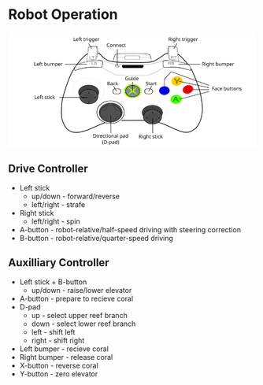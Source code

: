 # Robot Operation
<img src="360_controller.png" width="660px"/>

## Drive Controller
* Left stick
  * up/down - forward/reverse
  * left/right - strafe
* Right stick
  * left/right - spin
* A-button - robot-relative/half-speed driving with steering correction
* B-button - robot-relative/quarter-speed driving

## Auxilliary Controller
* Left stick + B-button
  * up/down - raise/lower elevator
* A-button - prepare to recieve coral
* D-pad
  * up - select upper reef branch
  * down - select lower reef branch
  * left - shift left
  * right - shift right
* Left bumper - recieve coral
* Right bumper - release coral
* X-button - reverse coral
* Y-button - zero elevator
